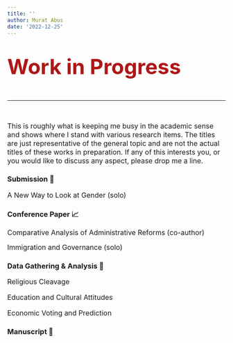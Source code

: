 ```yaml
---
title: ''
author: Murat Abus
date: '2022-12-25'
---
```


<font size="7"><h1 style="color:#ae1717;">Work in Progress</h1>
<hr/> </font>
<font size="3">This is roughly what is keeping me busy in the academic sense and shows where I stand with various research items. The titles are just representative of the general topic and are not the actual titles of these works in preparation. If any of this interests you, or you would like to discuss any aspect, please drop me a line.  </font>

### Submission :bookmark_tabs:

<font size="3">A New Way to Look at Gender (solo) </font>

### Conference Paper :chart_with_upwards_trend:

<font size="3">
Comparative Analysis of Administrative Reforms (co-author)

Immigration and Governance (solo)
</font>

### Data Gathering & Analysis :floppy_disk:

<font size="3">
Religious Cleavage                                                                                           
                                                                       
Education and Cultural Attitudes
                                                                                                                                                                          
Economic Voting and Prediction
</font>
 
### Manuscript :book:





